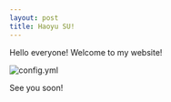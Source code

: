 ```yaml
---
layout: post
title: Haoyu SU!
---
```


Hello everyone! Welcome to my website! 

![config.yml](https://cummings.salkeiz.k12.or.us/wp-content/uploads/sites/44/2018/07/welcome-glad-you-are-here.jpg)

See you soon!
